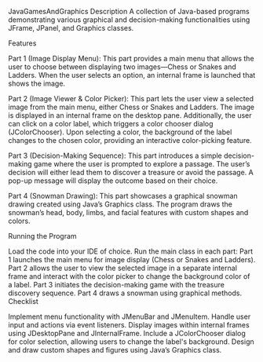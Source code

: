 JavaGamesAndGraphics
Description
A collection of Java-based programs demonstrating various graphical and decision-making functionalities using JFrame, JPanel, and Graphics classes.

Features

Part 1 (Image Display Menu):
This part provides a main menu that allows the user to choose between displaying two images—Chess or Snakes and Ladders. When the user selects an option, an internal frame is launched that shows the image.

Part 2 (Image Viewer & Color Picker):
This part lets the user view a selected image from the main menu, either Chess or Snakes and Ladders. The image is displayed in an internal frame on the desktop pane.
Additionally, the user can click on a color label, which triggers a color chooser dialog (JColorChooser). Upon selecting a color, the background of the label changes to the chosen color, providing an interactive color-picking feature.

Part 3 (Decision-Making Sequence):
This part introduces a simple decision-making game where the user is prompted to explore a passage. The user’s decision will either lead them to discover a treasure or avoid the passage. A pop-up message will display the outcome based on their choice.

Part 4 (Snowman Drawing):
This part showcases a graphical snowman drawing created using Java’s Graphics class. The program draws the snowman’s head, body, limbs, and facial features with custom shapes and colors.

Running the Program

Load the code into your IDE of choice.
Run the main class in each part:
Part 1 launches the main menu for image display (Chess or Snakes and Ladders).
Part 2 allows the user to view the selected image in a separate internal frame and interact with the color picker to change the background color of a label.
Part 3 initiates the decision-making game with the treasure discovery sequence.
Part 4 draws a snowman using graphical methods.
Checklist

Implement menu functionality with JMenuBar and JMenuItem.
Handle user input and actions via event listeners.
Display images within internal frames using JDesktopPane and JInternalFrame.
Include a JColorChooser dialog for color selection, allowing users to change the label's background.
Design and draw custom shapes and figures using Java’s Graphics class.
